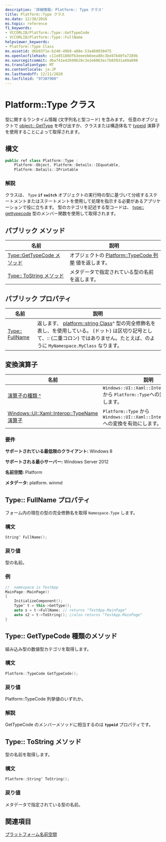 ```yaml
---
description: '詳細情報: Platform:: Type クラス'
title: Platform::Type クラス
ms.date: 12/30/2016
ms.topic: reference
f1_keywords:
- VCCORLIB/Platform::Type::GetTypeCode
- VCCORLIB/Platform::Type::FullName
helpviewer_keywords:
- Platform::Type Class
ms.assetid: d6b03f1e-b240-49b9-a08e-53a460030475
ms.openlocfilehash: c11e85180dfb3eeeeb6eea88c3bd47b40fa7289b
ms.sourcegitcommit: d6af41e42699628c3e2e6063ec7b03931a49a098
ms.translationtype: MT
ms.contentlocale: ja-JP
ms.lasthandoff: 12/11/2020
ms.locfileid: "97307900"
---
```

# <a name="platformtype-class"></a>Platform::Type クラス

型に関するランタイム情報 (文字列名と型コード) を含みます。 任意のオブジェクトで [object:: GetType](../cppcx/platform-object-class.md#gettype) を呼び出すか、クラスまたは構造体名で [typeid](../extensions/typeid-cpp-component-extensions.md) 演算子を使用することによって取得されます。

## <a name="syntax"></a>構文

```cpp
public ref class Platform::Type :
    Platform::Object, Platform::Details::IEquatable,
    Platform::Details::IPrintable
```

### <a name="remarks"></a>解説

クラスは、 `Type` **`if`** **`switch`** オブジェクトの実行時の型に基づいて分岐するステートメントまたはステートメントを使用して処理を指示する必要があるアプリケーションで役に立ちます。 型のカテゴリを記述する型コードは、 [type:: gettypecode](#gettypecode) 型のメンバー関数を使用して取得されます。

## <a name="public-methods"></a>パブリック メソッド

| 名前 | 説明 |
|--|--|
| [Type::GetTypeCode メソッド](#gettypecode) | オブジェクトの [Platform::TypeCode 列挙](../cppcx/platform-typecode-enumeration.md) 値を返します。 |
| [Type:: ToString メソッド](#tostring) | メタデータで指定されている型の名前を返します。 |

## <a name="public-properties"></a>パブリック プロパティ

| 名前 | 説明 |
|--|--|
| [Type:: FullName](#fullname) | 返します、 [platform::string Class](../cppcx/platform-string-class.md)^ 型の完全修飾名を表し、を使用している。 (ドット) は区切り記号として、:: (二重コロン) ではありません。たとえば、のように `MyNamespace.MyClass` なります。 |

## <a name="conversion-operators"></a>変換演算子

| 名前 | 説明 |
|--|--|
| [演算子の種類 ^](../cppcx/operator-type-hat.md) | `Windows::UI::Xaml::Interop::TypeName` から `Platform::Type`への変換を有効にします。 |
| [Windows::UI::Xaml::Interop::TypeName 演算子](../cppcx/operator-windows-ui-xaml-interop-typename.md) | `Platform::Type` から `Windows::UI::Xaml::Interop::TypeName`への変換を有効にします。 |

### <a name="requirements"></a>要件

**サポートされている最低限のクライアント:** Windows 8

**サポートされる最小サーバー:** Windows Server 2012

**名前空間:** Platform

**メタデータ:** platform. winmd

## <a name="typefullname-property"></a><a name="fullname"></a> Type:: FullName プロパティ

フォーム内の現在の型の完全修飾名を取得 `Namespace.Type` します。

### <a name="syntax"></a>構文

```cpp
String^ FullName();
```

### <a name="return-value"></a>戻り値

型の名前。

### <a name="example"></a>例

```cpp
//  namespace is TestApp
MainPage::MainPage()
{
    InitializeComponent();
    Type^ t = this->GetType();
    auto s = t->FullName; // returns "TestApp.MainPage"
    auto s2 = t->ToString(); //also returns "TestApp.MainPage"
}
```

## <a name="typegettypecode-method"></a><a name="gettypecode"></a> Type:: GetTypeCode 種類のメソッド

組み込み型の数値型カテゴリを取得します。

### <a name="syntax"></a>構文

```cpp
Platform::TypeCode GetTypeCode();
```

### <a name="return-value"></a>戻り値

Platform::TypeCode 列挙値のいずれか。

### <a name="remarks"></a>解説

GetTypeCode のメンバーメソッドに相当するのは **`typeid`** プロパティです。

## <a name="typetostring-method"></a><a name="tostring"></a> Type:: ToString メソッド

型の名前を取得します。

### <a name="syntax"></a>構文

```cpp
Platform::String^ ToString();
```

### <a name="return-value"></a>戻り値

メタデータで指定されている型の名前。

## <a name="see-also"></a>関連項目

[プラットフォーム名前空間](../cppcx/platform-namespace-c-cx.md)
